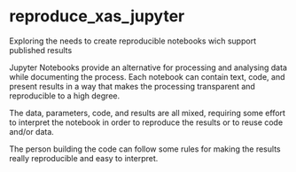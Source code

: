 # reproduce_xas_jupyter

Exploring the needs to create reproducible notebooks wich support published results

Jupyter Notebooks provide an alternative for processing and analysing data while documenting the process. Each notebook can contain text, code, and present results in a way that makes the processing transparent and reproducible to a high degree.

The data, parameters, code, and results are all mixed, requiring some effort to interpret the notebook in order
to reproduce the results or to reuse code and/or data. 

The person building the code can follow some rules for making the results really reproducible and easy to interpret.

